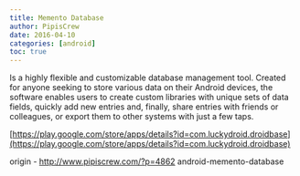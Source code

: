 ```yaml
---
title: Memento Database
author: PipisCrew
date: 2016-04-10
categories: [android]
toc: true
---
```


Is a highly flexible and customizable database management tool. Created for anyone seeking to store various data on their Android devices, the software enables users to create custom libraries with unique sets of data fields, quickly add new entries and, finally, share entries with friends or colleagues, or export them to other systems with just a few taps.

[https://play.google.com/store/apps/details?id=com.luckydroid.droidbase](https://play.google.com/store/apps/details?id=com.luckydroid.droidbase)

origin - http://www.pipiscrew.com/?p=4862 android-memento-database